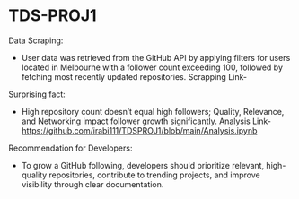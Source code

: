 # TDS-PROJ1
Data Scraping:
* User data was retrieved from the GitHub API by applying filters for users located in Melbourne with a follower count exceeding 100, followed 
  by fetching most recently updated repositories.
  Scrapping Link-
  
Surprising fact:
* High repository count doesn’t equal high followers; Quality, Relevance, and Networking impact follower growth significantly.
  Analysis Link- https://github.com/irabi111/TDSPROJ1/blob/main/Analysis.ipynb
  
Recommendation for Developers:
* To grow a GitHub following, developers should prioritize relevant, high-quality repositories, contribute to trending projects, and improve 
  visibility through clear documentation.
